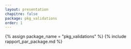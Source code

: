 ```yaml
---
layout: presentation
chapitre: false
package: pkg_validations
order: 1
---
```


{% assign package_name = "pkg_validations" %}
{% include rapport_par_package.md %}